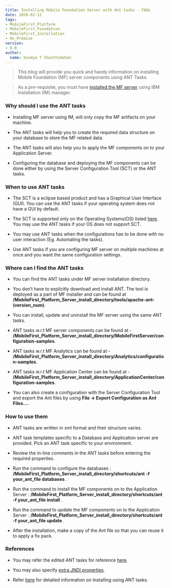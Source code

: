 ```yaml
---
title: Installing Mobile Foundation Server with Ant tasks - FAQs
date: 2020-02-12
tags:
- MobileFirst_Platform
- MobileFirst_Foundation
- MobileFirst_Installation
- On_Premise
version:
- 8.0
author:
  name: Soumya Y Shanthimohan
---
```


> This blog will provide you quick and handy information on installing Mobile Foundation (MF) server components using ANT Tasks. 

> As a pre-requisite, you must have [installed the MF server](https://mobilefirstplatform.ibmcloud.com/blog/2020/01/21/ibm-mobile-foundation-server-installation-and-configuration/#mf-server-installation-using-installation-manager) using IBM Installation (IM) manager.


### Why should I use the ANT tasks

- Installing MF server using IM, will only copy the MF artifacts on your machine. 

- The ANT tasks will help you to create the required data structure on your database to store the MF related data.

- The ANT tasks will also help you to apply the MF components on to your Application Server.

- Configuring the database and deploying the MF components can be done either by using the Server Configuration Tool (SCT) or the ANT tasks.


### When to use ANT tasks

- The SCT is a eclipse based product and has a Graphical User Interface (GUI). You can use the ANT tasks if your operating system does not have a GUI by default.

- The SCT is supported only on the Operating Systems(OS) listed [here](https://mobilefirstplatform.ibmcloud.com/tutorials/ru/foundation/8.0/installation-configuration/production/prod-env/appserver/#supported-operating-systems). You may use the ANT tasks if your OS does not support SCT.

- You may use ANT tasks when the configurations has to be done with no user interaction (Eg. Automating the tasks).

- Use ANT tasks if you are configuring MF server on multiple machines at once and you want the same configuration settings.


### Where can I find the ANT tasks

- You can find the ANT tasks under MF server installation directory.

- You don’t have to explicitly download and install ANT. The tool is deployed as a part of MF installer and can be found at **/MobileFirst_Platform_Server_install_directory/tools/apache-ant-(version_num)**.

- You can install, update and uninstall the MF server using the same ANT tasks.

- ANT tasks w.r.t MF server components can be found at - **/MobileFirst_Platform_Server_install_directory/MobileFirstServer/configuration-samples**.

- ANT tasks w.r.t MF Analytics can be found at - **/MobileFirst_Platform_Server_install_directory/Analytics/configuration-samples**.

- ANT tasks w.r.t MF Application Center can be found at - **/MobileFirst_Platform_Server_install_directory/ApplicationCenter/configuration-samples**.

- You can also create a configuration with the Server Configuration Tool and export the Ant files by using **File → Export Configuration as Ant Files….** 


### How to use them

- ANT tasks are written in xml format and their structure varies.

- ANT task templates specific to a Database and Application server are provided. Pick an ANT task specific to your environment. 

- Review the in-line comments in the ANT tasks before entering the required properties.

- Run the command to configure the databases : **/MobileFirst_Platform_Server_install_directory/shortcuts/ant -f your_ant_file databases** .

- Run the command to install the MF components on to the Application Server : **/MobileFirst_Platform_Server_install_directory/shortcuts/ant -f your_ant_file install** . 

- Run the command to update the MF components on to the Application Server : **/MobileFirst_Platform_Server_install_directory/shortcuts/ant -f your_ant_file update** . 

- After the installation, make a copy of the Ant file so that you can reuse it to apply a fix pack.


### References 

- You may refer the edited ANT tasks for reference [here](https://github.com/soshanth/SampleANT).

- You may also specify [extra JNDI properties](http://mobilefirstplatform.ibmcloud.com/tutorials/en/foundation/8.0/installation-configuration/production/prod-env/appserver/#specify-extra-jndi-properties).

- Refer [here](https://mobilefirstplatform.ibmcloud.com/tutorials/ru/foundation/8.0/installation-configuration/production/prod-env/appserver/#installing-with-ant-tasks) for detailed information on Installing using ANT tasks.




